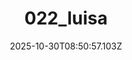 ---
title: "022_luisa"
description: ""
image: "/uploads/photos/1761814257093-022_luisa.webp"
display: "/uploads/photos/1761814257093-022_luisa-display.webp"
thumbnail: "/uploads/photos/1761814257093-022_luisa-thumb.webp"
width: 4000
height: 6000
featured: false
date: 2025-10-30T08:50:57.103Z
order: 0
---
